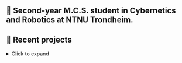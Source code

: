 ## 🏦 Second-year M.C.S. student in Cybernetics and Robotics at NTNU Trondheim.
## 🚀 Recent projects
<details>
  <summary>Click to expand</summary>

  ### [🤖  Data Science Competions](https://github.com/seysha-git/Kaggle-competions)
  A range of different data science competion solutions for basic machine learning like regression and 
  classification. Working progress...
  ### [🎮 2D Escape Game](https://github.com/seysha-git/Green-Escape-Game)
  Developed a 2D shooting game using Pygame as part of the subject IT 2 during high school.

  ### [🛴 Segway Control System](https://github.com/seysha-git/LegoLabPendel)
  Developed a PID-controller for a segway using MATLAB & SIMULINK as a group project in the subject Intro to Computerized Control (TTK4100).
</details>


